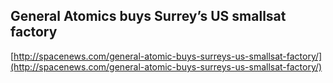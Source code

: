## General Atomics buys Surrey’s US smallsat factory
  
  [http://spacenews.com/general-atomic-buys-surreys-us-smallsat-factory/](http://spacenews.com/general-atomic-buys-surreys-us-smallsat-factory/)